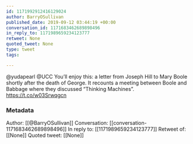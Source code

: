 ```yaml
---
id: 1171992912416129024
author: BarryOSullivan
published_date: 2019-09-12 03:44:19 +00:00
conversation_id: 1171683462689898496
in_reply_to: 1171989659234123777
retweet: None
quoted_tweet: None
type: tweet
tags:

---
```


@yudapearl @UCC You’ll enjoy this: a letter from Joseph Hill to Mary Boole shortly after the death of George. It recounts a meeting between Boole and Babbage where they discussed “Thinking Machines”. https://t.co/w03Srwqgcn

### Metadata

Author: [[@BarryOSullivan]]
Conversation: [[conversation-1171683462689898496]]
In reply to: [[1171989659234123777]]
Retweet of: [[None]]
Quoted tweet: [[None]]
